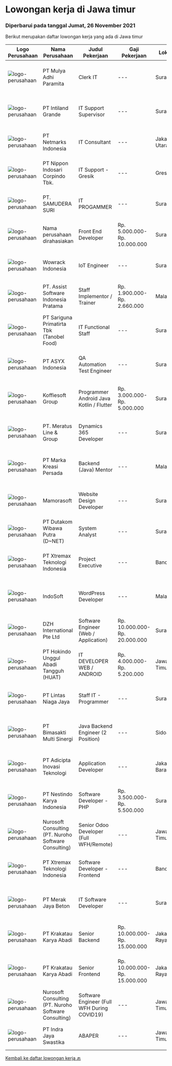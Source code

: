 
  # Lowongan kerja di Jawa timur

  ### Diperbarui pada tanggal Jumat, 26 November 2021

  Berikut merupakan daftar lowongan kerja yang ada di Jawa timur

  |Logo Perusahaan | Nama Perusahaan | Judul Pekerjaan | Gaji Pekerjaan | Lokasi | Deskripsi | Tanggal diunggah | Pranala |
  | -------------- | --------------- | --------------- | --------- | --------- | -------------- | ------- | ----------- |
  |![logo-perusahaan](https://image-service-cdn.seek.com.au/0c5fcbbb9f3fe4ccb068c6a54cc922628b39d19a/ee4dce1061f3f616224767ad58cb2fc751b8d2dc)|PT Mulya Adhi Paramita|Clerk IT|---|Surabaya|Pendidikan minimal Sarjana S-1 Informatika dengan nilai IPK minimal 3,00. Berbahasa Indonesia dengan baik dan benar, mampu berbahasa Inggris dan/atau...|Selasa, 23 November 2021|https://www.jobstreet.co.id/id/job/clerk-it-3698568?token=0~48eca7f7-6bb4-4ef8-b442-2abeb3d93778&sectionRank=1&jobId=jobstreet-id-job-3698568|
|![logo-perusahaan](https://image-service-cdn.seek.com.au/21561464f42e354a082def9941fcabda693fd5b9/ee4dce1061f3f616224767ad58cb2fc751b8d2dc)|PT Intiland Grande|IT Support Supervisor|---|Surabaya|Memanage kebutuhan hardware &amp; software Building Management Maintenance hardware &amp; software Building Management Membuat perencanaan aplikasi...|Selasa, 23 November 2021|https://www.jobstreet.co.id/id/job/it-support-supervisor-3698232?token=0~48eca7f7-6bb4-4ef8-b442-2abeb3d93778&sectionRank=2&jobId=jobstreet-id-job-3698232|
|![logo-perusahaan](https://image-service-cdn.seek.com.au/70d04e3ce9db8d3018f940c9b7350b25d6c5e04b/ee4dce1061f3f616224767ad58cb2fc751b8d2dc)|PT Netmarks Indonesia|IT Consultant|---|Jakarta Utara|Job Desk: As an IT Consultant, you will be part of Sales Team Responsible to analyze and diagnosing customer problem or customer business need...|Kamis, 25 November 2021|https://www.jobstreet.co.id/id/job/it-consultant-3691373?token=0~48eca7f7-6bb4-4ef8-b442-2abeb3d93778&sectionRank=3&jobId=jobstreet-id-job-3691373|
|![logo-perusahaan](https://image-service-cdn.seek.com.au/efa66f308ce30c78b0e58c2f58d8614b409ac8cb/ee4dce1061f3f616224767ad58cb2fc751b8d2dc)|PT Nippon Indosari Corpindo Tbk.|IT Support - Gresik|---|Gresik|Bertanggung jawab atas Ticketing System (follow up ticket yang di-submit oleh user). Memastikan kelancaran approval Service Request sehingga tidak ada...|Senin, 22 November 2021|https://www.jobstreet.co.id/id/job/it-support-gresik-3697597?token=0~48eca7f7-6bb4-4ef8-b442-2abeb3d93778&sectionRank=4&jobId=jobstreet-id-job-3697597|
|![logo-perusahaan](https://image-service-cdn.seek.com.au/f8e0bb850f7d03c835b1513b44d39fc16ef2cdfd/ee4dce1061f3f616224767ad58cb2fc751b8d2dc)|PT. SAMUDERA SURI|IT PROGAMMER|---|Surabaya|Deskripsi Pekerjaan: Pembuatan website Pembuatan program untuk keuangan dan operasional Memastikan sistem berjalan lancar Kualifikasi Pekerjaan: Usia...|Senin, 22 November 2021|https://www.jobstreet.co.id/id/job/it-progammer-3697663?token=0~48eca7f7-6bb4-4ef8-b442-2abeb3d93778&sectionRank=5&jobId=jobstreet-id-job-3697663|
|![logo-perusahaan](https://us.123rf.com/450wm/pavelstasevich/pavelstasevich1811/pavelstasevich181101027/112815900-stock-vector-no-image-available-icon-flat-vector.jpg?ver=6)|Nama perusahaan dirahasiakan|Front End Developer|Rp. 5.000.000-Rp. 10.000.000|Surabaya|Job Description: Design and implement quality and modern web3 app Working closely with team to build fully functional webs or blockchain apps...|Kamis, 25 November 2021|https://www.jobstreet.co.id/id/job/front-end-developer-3685441?token=0~48eca7f7-6bb4-4ef8-b442-2abeb3d93778&sectionRank=6&jobId=jobstreet-id-job-3685441|
|![logo-perusahaan](https://image-service-cdn.seek.com.au/d075fc91208a31c23e7df3eb10274258436fafe8/ee4dce1061f3f616224767ad58cb2fc751b8d2dc)|Wowrack Indonesia|IoT Engineer|---|Surabaya|Requirements :  Holds a Diploma/Bachelor Degree in Computer Science/Computer Engineering or related fields Good in English Able to work in a team and...|Rabu, 24 November 2021|https://www.jobstreet.co.id/id/job/iot-engineer-3700031?token=0~48eca7f7-6bb4-4ef8-b442-2abeb3d93778&sectionRank=7&jobId=jobstreet-id-job-3700031|
|![logo-perusahaan](https://image-service-cdn.seek.com.au/74834bb982ba23896ece49af9929c22cffaf838e/ee4dce1061f3f616224767ad58cb2fc751b8d2dc)|PT. Assist Software Indonesia Pratama|Staff Implementor / Trainer|Rp. 1.900.000-Rp. 2.660.000|Malang|Implementasi / Training Tentang Program Kepada Customer Sebagai Konsultan Terkait Program Kunjungan Ke Customer Sesuai Perintah Perusahaan. Waktu...|Rabu, 24 November 2021|https://www.jobstreet.co.id/id/job/staff-implementor-trainer-3700646?token=0~48eca7f7-6bb4-4ef8-b442-2abeb3d93778&sectionRank=8&jobId=jobstreet-id-job-3700646|
|![logo-perusahaan](https://image-service-cdn.seek.com.au/4612f3a5fed5d41ab7f63faf2a09b8428ab4ec50/ee4dce1061f3f616224767ad58cb2fc751b8d2dc)|PT Sariguna Primatirta Tbk (Tanobel Food)|IT Functional Staff|---|Surabaya|You will responsible to carry out functional support tasks for the TIS system, the testing (UAT) process for system development according with the...|Senin, 22 November 2021|https://www.jobstreet.co.id/id/job/it-functional-staff-3697615?token=0~48eca7f7-6bb4-4ef8-b442-2abeb3d93778&sectionRank=9&jobId=jobstreet-id-job-3697615|
|![logo-perusahaan](https://image-service-cdn.seek.com.au/46558c0d74e7814f9e8ee802163a01ed4c2ea4bb/ee4dce1061f3f616224767ad58cb2fc751b8d2dc)|PT ASYX Indonesia|QA Automation Test Engineer|---|Surabaya|The QA automation test engineer designs automated tests to validate the functionality of web and mobile applications. The QA automation test engineer...|Rabu, 24 November 2021|https://www.jobstreet.co.id/id/job/qa-automation-test-engineer-3683533?token=0~48eca7f7-6bb4-4ef8-b442-2abeb3d93778&sectionRank=10&jobId=jobstreet-id-job-3683533|
|![logo-perusahaan](https://image-service-cdn.seek.com.au/00a9fbeb5ae99de6ca5168f38c8b48f5a2b179a1/ee4dce1061f3f616224767ad58cb2fc751b8d2dc)|Koffiesoft Group|Programmer Android Java Kotlin / Flutter|Rp. 3.000.000-Rp. 5.000.000|Surabaya|Kualifikasi: Berpengalaman minimal 1 tahun menggunakan Java/Kotlin atau Flutter Memahami akses hardware smartphone seperti Kamera, GPS, Fingerprint...|Kamis, 25 November 2021|https://www.jobstreet.co.id/id/job/programmer-android-java-kotlin-flutter-3691433?token=0~48eca7f7-6bb4-4ef8-b442-2abeb3d93778&sectionRank=11&jobId=jobstreet-id-job-3691433|
|![logo-perusahaan](https://image-service-cdn.seek.com.au/ec6e9d7b3b53181e7239d9cf1fdaf38f107d0b49/ee4dce1061f3f616224767ad58cb2fc751b8d2dc)|PT. Meratus Line & Group|Dynamics 365 Developer|---|Surabaya|Analyzing and understanding business requirements and translating those to deliver customizations. Develop high level technical specifications. Drive...|Rabu, 24 November 2021|https://www.jobstreet.co.id/id/job/dynamics-365-developer-3689940?token=0~48eca7f7-6bb4-4ef8-b442-2abeb3d93778&sectionRank=12&jobId=jobstreet-id-job-3689940|
|![logo-perusahaan](https://image-service-cdn.seek.com.au/03e93f90cfa85221b502017c6b3937f4ecaf1c01/ee4dce1061f3f616224767ad58cb2fc751b8d2dc)|PT Marka Kreasi Persada|Backend (Java) Mentor|---|Malang|Apakah kamu tertarik untuk membuat impact dengan menumbuhkan banyak Tech Talent berkualitas di Indonesia? Apakah kamu ingin bekerja dengan orang yang...|Kamis, 25 November 2021|https://www.jobstreet.co.id/id/job/backend-java-mentor-3701540?token=0~48eca7f7-6bb4-4ef8-b442-2abeb3d93778&sectionRank=13&jobId=jobstreet-id-job-3701540|
|![logo-perusahaan](https://image-service-cdn.seek.com.au/4f26a20f399fdaddc5ee568c6656157fa7e3346f/ee4dce1061f3f616224767ad58cb2fc751b8d2dc)|Mamorasoft|Website Design Developer|---|Surabaya|DESKRIPSI PEKERJAAN Membuat dan mengembangkan Aplikasi Website  Memperbaiki aplikasi Website yang telah kami buat Mempelajari sistem dan perkembangan...|Rabu, 24 November 2021|https://www.jobstreet.co.id/id/job/website-design-developer-3689974?token=0~48eca7f7-6bb4-4ef8-b442-2abeb3d93778&sectionRank=14&jobId=jobstreet-id-job-3689974|
|![logo-perusahaan](https://image-service-cdn.seek.com.au/596b4a55d08359a51386500fde8a97557c8073a3/ee4dce1061f3f616224767ad58cb2fc751b8d2dc)|PT Dutakom Wibawa Putra (D~NET)|System Analyst|---|Surabaya|Melakukan analisa terhadap sistem/aplikasi yang ada beserta referensi dan dokumen penunjang sistem/aplikasi. Melakukan analisa kebutuhan sistem....|Senin, 22 November 2021|https://www.jobstreet.co.id/id/job/system-analyst-3697007?token=0~48eca7f7-6bb4-4ef8-b442-2abeb3d93778&sectionRank=15&jobId=jobstreet-id-job-3697007|
|![logo-perusahaan](https://image-service-cdn.seek.com.au/ce74a79d8ea261e54cdae65dc8035221535675cf/ee4dce1061f3f616224767ad58cb2fc751b8d2dc)|PT Xtremax Teknologi Indonesia|Project Executive|---|Bandung|At Xtremax, our Project Executives are known as helmsman. Why? This is because they are at the helm of each project, always ready to steer our...|Kamis, 25 November 2021|https://www.jobstreet.co.id/id/job/project-executive-3701443?token=0~48eca7f7-6bb4-4ef8-b442-2abeb3d93778&sectionRank=16&jobId=jobstreet-id-job-3701443|
|![logo-perusahaan](https://image-service-cdn.seek.com.au/fbd57a90b36e6d6fe13c8e714c23f2e07616d0cb/ee4dce1061f3f616224767ad58cb2fc751b8d2dc)|IndoSoft|WordPress Developer|---|Malang|We are looking for Word Press Developer (not Word Press installer or just user).Responsibilities Install a standard set of proprietary set of...|Rabu, 24 November 2021|https://www.jobstreet.co.id/id/job/wordpress-developer-3700243?token=0~48eca7f7-6bb4-4ef8-b442-2abeb3d93778&sectionRank=17&jobId=jobstreet-id-job-3700243|
|![logo-perusahaan](https://image-service-cdn.seek.com.au/9c0d3d90df11a09229e3b15739176904db3ebbe7/ee4dce1061f3f616224767ad58cb2fc751b8d2dc)|DZH International Pte Ltd|Software Engineer (Web / Application)|Rp. 10.000.000-Rp. 20.000.000|Surabaya|Job DescriptionOur company provides advance equity trading systems to majority of the financial broking firms in Singapore &amp; Malaysia. Our clients...|Rabu, 24 November 2021|https://www.jobstreet.co.id/id/job/software-engineer-web-application-8983491/origin/sg?token=0~48eca7f7-6bb4-4ef8-b442-2abeb3d93778&sectionRank=18&jobId=jobstreet-sg-job-8983491|
|![logo-perusahaan](https://image-service-cdn.seek.com.au/f165970cc9509be46bf6873b5210c901113315e7/ee4dce1061f3f616224767ad58cb2fc751b8d2dc)|PT Hokindo Unggul Abadi Tangguh (HUAT)|IT DEVELOPER WEB / ANDROID|Rp. 4.000.000-Rp. 5.200.000|Jawa Timur|KUALIFIKASI : Menguasai LARAVEL, PHP Native &amp; PHP Framework. Menguasai API, JAVA, SQLite, Jquery (AJAX Library), Javasript. Menguasai FLUTTER...|Selasa, 23 November 2021|https://www.jobstreet.co.id/id/job/it-developer-web-android-3681702?token=0~48eca7f7-6bb4-4ef8-b442-2abeb3d93778&sectionRank=19&jobId=jobstreet-id-job-3681702|
|![logo-perusahaan](https://image-service-cdn.seek.com.au/2fe90de8cba217b8152919ece732530f5181e378/ee4dce1061f3f616224767ad58cb2fc751b8d2dc)|PT Lintas Niaga Jaya|Staff IT - Programmer|---|Surabaya|Kualifikasi: Minimal pendidikan S1 Sistem Informasi/Manajemen Informatika/atau setara Usia maksimal 28 tahun Berpengalaman sebagai programmer minimal...|Sabtu, 20 November 2021|https://www.jobstreet.co.id/id/job/staff-it-programmer-3686570?token=0~48eca7f7-6bb4-4ef8-b442-2abeb3d93778&sectionRank=20&jobId=jobstreet-id-job-3686570|
|![logo-perusahaan](https://image-service-cdn.seek.com.au/3c3597528a656ba0a7299263a04fc9ed9cb02b85/ee4dce1061f3f616224767ad58cb2fc751b8d2dc)|PT Bimasakti Multi Sinergi|Java Backend Engineer (2 Position)|---|Sidoarjo|Ensure that the work targets set by the Spv are met: on time &amp; with quality Collaborate &amp; assist other teams within / across directorates to...|Kamis, 25 November 2021|https://www.jobstreet.co.id/id/job/java-backend-engineer-2-position-3690795?token=0~48eca7f7-6bb4-4ef8-b442-2abeb3d93778&sectionRank=21&jobId=jobstreet-id-job-3690795|
|![logo-perusahaan](https://image-service-cdn.seek.com.au/d9d6820316926aa3aae33bf01926a07968389ea1/ee4dce1061f3f616224767ad58cb2fc751b8d2dc)|PT Adicipta Inovasi Teknologi|Application Developer|---|Jakarta Barat|Produce detailed specifications and write programs to handle a specific job Test a program by running it and looking for bugs (errors) Testing,...|Selasa, 23 November 2021|https://www.jobstreet.co.id/id/job/application-developer-3682558?token=0~48eca7f7-6bb4-4ef8-b442-2abeb3d93778&sectionRank=22&jobId=jobstreet-id-job-3682558|
|![logo-perusahaan](https://image-service-cdn.seek.com.au/e6b86a55e62bba9e61456e203321a19cc06253da/ee4dce1061f3f616224767ad58cb2fc751b8d2dc)|PT Nestindo Karya Indonesia|Software Developer - PHP|Rp. 3.500.000-Rp. 5.500.000|Surabaya|Mahir dalam bahasa pemprograman PHP dan berpengalaman minimal 1 tahun. Dapat dan menggunakan Sistem Database MySQL. Mempunyai pengalaman dalam...|Selasa, 23 November 2021|https://www.jobstreet.co.id/id/job/software-developer-php-3698233?token=0~48eca7f7-6bb4-4ef8-b442-2abeb3d93778&sectionRank=23&jobId=jobstreet-id-job-3698233|
|![logo-perusahaan](https://image-service-cdn.seek.com.au/80d9f9357b1a2e56b4a86927c47c40f644df9ce9/ee4dce1061f3f616224767ad58cb2fc751b8d2dc)|Nurosoft Consulting (PT. Nuroho Software Consulting)|Senior Odoo Developer (Full WFH/Remote)|---|Jawa Timur|Senior Odoo Developer will be responsible for Odoo customizations and will work closely with Business Analyst to develop Odoo customization according...|Rabu, 24 November 2021|https://www.jobstreet.co.id/id/job/senior-odoo-developer-full-wfh-remote-3700855?token=0~48eca7f7-6bb4-4ef8-b442-2abeb3d93778&sectionRank=24&jobId=jobstreet-id-job-3700855|
|![logo-perusahaan](https://image-service-cdn.seek.com.au/ce74a79d8ea261e54cdae65dc8035221535675cf/ee4dce1061f3f616224767ad58cb2fc751b8d2dc)|PT Xtremax Teknologi Indonesia|Software Developer - Frontend|---|Bandung|As a Front-End Developer, you are entrusted with the mission of transforming our designs into interactive HTML. You will have to be brave enough to...|Rabu, 24 November 2021|https://www.jobstreet.co.id/id/job/software-developer-frontend-3683722?token=0~48eca7f7-6bb4-4ef8-b442-2abeb3d93778&sectionRank=25&jobId=jobstreet-id-job-3683722|
|![logo-perusahaan](https://image-service-cdn.seek.com.au/86ac029296b2e0b3727a272d10fcedc441d5a09a/ee4dce1061f3f616224767ad58cb2fc751b8d2dc)|PT Merak Jaya Beton|IT Software Developer|---|Surabaya|Bertugas merancang program yang sesuai dengan kebutuhan perusahaan.  Kualifikasi : Usia Maksimal 35 Tahun Pendidikan minimal S1 / Diploma jurusan...|Sabtu, 20 November 2021|https://www.jobstreet.co.id/id/job/it-software-developer-3686578?token=0~48eca7f7-6bb4-4ef8-b442-2abeb3d93778&sectionRank=26&jobId=jobstreet-id-job-3686578|
|![logo-perusahaan](https://image-service-cdn.seek.com.au/0f7dc57e1ffcc42efda4e322d5dda4397791f564/ee4dce1061f3f616224767ad58cb2fc751b8d2dc)|PT Krakatau Karya Abadi|Senior Backend|Rp. 10.000.000-Rp. 15.000.000|Jakarta Raya|Responsibilities :  Work with team members to understand business requirements and create data layers to support the frontend. Design and implement...|Rabu, 24 November 2021|https://www.jobstreet.co.id/id/job/senior-backend-3684221?token=0~48eca7f7-6bb4-4ef8-b442-2abeb3d93778&sectionRank=27&jobId=jobstreet-id-job-3684221|
|![logo-perusahaan](https://image-service-cdn.seek.com.au/0f7dc57e1ffcc42efda4e322d5dda4397791f564/ee4dce1061f3f616224767ad58cb2fc751b8d2dc)|PT Krakatau Karya Abadi|Senior Frontend|Rp. 10.000.000-Rp. 15.000.000|Jakarta Raya|Responsibilities : You will be involved in multiple web development projects in one off full site builds. You will have experience with all aspects of...|Rabu, 24 November 2021|https://www.jobstreet.co.id/id/job/senior-frontend-3684181?token=0~48eca7f7-6bb4-4ef8-b442-2abeb3d93778&sectionRank=28&jobId=jobstreet-id-job-3684181|
|![logo-perusahaan](https://image-service-cdn.seek.com.au/80d9f9357b1a2e56b4a86927c47c40f644df9ce9/ee4dce1061f3f616224767ad58cb2fc751b8d2dc)|Nurosoft Consulting (PT. Nuroho Software Consulting)|Software Engineer (Full WFH During COVID19)|---|Jawa Timur|Responsibilities Design &amp; develop web and mobile applications for a wide range of projects Work with a team of QA engineers and Business Analysts...|Selasa, 23 November 2021|https://www.jobstreet.co.id/id/job/software-engineer-full-wfh-during-covid19-3683167?token=0~48eca7f7-6bb4-4ef8-b442-2abeb3d93778&sectionRank=29&jobId=jobstreet-id-job-3683167|
|![logo-perusahaan](https://image-service-cdn.seek.com.au/ed84d33ff324d4bfee3509202c54ba60cf76f3b9/ee4dce1061f3f616224767ad58cb2fc751b8d2dc)|PT Indra Jaya Swastika|ABAPER|---|Jawa Timur|Responsibilities: Design, develop and modify SAP custom programs, applications, report Collaborate with internal and external IT development,...|Selasa, 23 November 2021|https://www.jobstreet.co.id/id/job/abaper-3681800?token=0~48eca7f7-6bb4-4ef8-b442-2abeb3d93778&sectionRank=30&jobId=jobstreet-id-job-3681800|


  [Kembali ke daftar lowongan kerja 🔙](../README.md#daftar-lowongan-kerja)
  